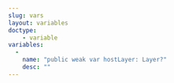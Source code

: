 ```yaml
---
slug: vars
layout: variables
doctype:
    - variable
variables:
  -
    name: "public weak var hostLayer: Layer?"
    desc: ""
---
```

